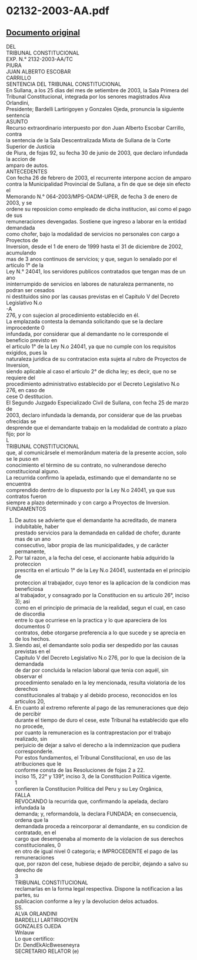 
02132-2003-AA.pdf
=================
  
[Documento original](https://tc.gob.pe/jurisprudencia/2003/02132-2003-AA.pdf)  
---  
DEL  
TRIBUNAL CONSTITUCIONAL  
EXP. N.° 2132-2003-AA/TC  
PIURA  
JUAN ALBERTO ESCOBAR  
CARRILLO  
SENTENCIA DEL TRIBUNAL CONSTITUCIONAL  
En Sullana, a los 25 dias del mes de setiembre de 2003, la Sala Primera del  
Tribunal Constitucional, integrada por los senores magistrados Alva Orlandini,  
Presidente; Bardelli Lartirigoyen y Gonzales Ojeda, pronuncia la siguiente sentencia  
ASUNTO  
Recurso extraordinario interpuesto por don Juan Alberto Escobar Carrillo, contra  
la sentencia de la Sala Descentralizada Mixta de Sullana de la Corte Superior de Justicia  
de Piura, de fojas 92, su fecha 30 de junio de 2003, que declaro infundada la accion de  
amparo de autos.  
ANTECEDENTES  
Con fecha 26 de febrero de 2003, el recurrente interpone accion de amparo  
contra la Municipalidad Provincial de Sullana, a fin de que se deje sin efecto el  
Memorando N.° 064-2003/MPS-OADM-UPER, de fecha 3 de enero de 2003, y se  
ordene su reposicion como empleado de dicha institucion, asi como el pago de sus  
remuneraciones devengadas. Sostiene que ingreso a laborar en la entidad demandada  
como chofer, bajo la modalidad de servicios no personales con cargo a Proyectos de  
Inversion, desde el 1 de enero de 1999 hasta el 31 de diciembre de 2002, acumulando  
mas de 3 anos continuos de servicios; y que, segun lo senalado por el articulo 1° de la  
Ley N.° 24041, los servidores publicos contratados que tengan mas de un ano  
ininterrumpido de servicios en labores de naturaleza permanente, no podran ser cesados  
ni destituidos sino por las causas previstas en el Capitulo V del Decreto Legislativo N.o  
-A  
276, y con sujecion al procedimiento establecido en él.  
La emplazada contesta la demanda solicitando que se la declare improcedente 0  
infundada, por considerar que al demandante no le corresponde el beneficio previsto en  
el articulo 1° de la Ley N.o 24041, ya que no cumple con los requisitos exigidos, pues la  
naturaleza juridica de su contratacion esta sujeta al rubro de Proyectos de Inversion,  
siendo aplicable al caso el articulo 2° de dicha ley; es decir, que no se requiere del  
procedimiento administrativo establecido por el Decreto Legislativo N.o 276, en caso de  
cese O destitucion.  
El Segundo Juzgado Especializado Civil de Sullana, con fecha 25 de marzo de  
2003, declaro infundada la demanda, por considerar que de las pruebas ofrecidas se  
desprende que el demandante trabajo en la modalidad de contrato a plazo fijo; por lo  
L  
TRIBUNAL CONSTITUCIONAL  
que, al comunicârsele el memorândum materia de la presente accion, solo se le puso en  
conocimiento el término de su contrato, no vulnerandose derecho constitucional alguno.  
La recurrida confirmo la apelada, estimando que el demandante no se encuentra  
comprendido dentro de lo dispuesto por la Ley N.o 24041, ya que sus contratos fueron  
siempre a plazo determinado y con cargo a Proyectos de Inversion.  
FUNDAMENTOS  
1. De autos se advierte que el demandante ha acreditado, de manera indubitable, haber  
prestado servicios para la demandada en calidad de chofer, durante mas de un ano  
consecutivo, labor propia de las municipalidades, y de carâcter permanente,  
2. Por tal razon, a la fecha del cese, el accionante habia adquirido la proteccion  
prescrita en el articulo 1° de la Ley N.o 24041, sustentada en el principio de  
proteccion al trabajador, cuyo tenor es la aplicacion de la condicion mas beneficiosa  
al trabajador, y consagrado por la Constitucion en su articulo 26°, inciso 3); asi  
como en el principio de primacia de la realidad, segun el cual, en caso de discordia  
entre lo que ocurriese en la practica y lo que apareciera de los documentos 0  
contratos, debe otorgarse preferencia a lo que sucede y se aprecia en de los hechos.  
3. Siendo asi, el demandante solo podia ser despedido por las causas previstas en el  
Capitulo V del Decreto Legislativo N.o 276, por lo que la decision de la demandada  
de dar por concluida la relacion laboral que tenia con aquél, sin observar el  
procedimiento senalado en la ley mencionada, resulta violatoria de los derechos  
constitucionales al trabajo y al debido proceso, reconocidos en los articulos 20,  
4. En cuanto al extremo referente al pago de las remuneraciones que dejo de percibir  
durante el tiempo de duro el cese, este Tribunal ha establecido que ello no procede,  
por cuanto la remuneracion es la contraprestacion por el trabajo realizado, sin  
perjuicio de dejar a salvo el derecho a la indemnizacion que pudiera corresponderle.  
Por estos fundamentos, el Tribunal Constitucional, en uso de las atribuciones que le  
conforme consta de las Resoluciones de fojas 2 a 22.  
inciso 15, 22° y 139°, inciso 3, de la Constitucion Politica vigente.  
1  
confieren la Constitucion Politica del Peru y su Ley Orgânica,  
FALLA  
REVOCANDO la recurrida que, confirmando la apelada, declaro infundada la  
demanda; y, reformandola, la declara FUNDADA; en consecuencia, ordena que la  
demandada proceda a reincorporar al demandante, en su condicion de contratado, en el  
cargo que desempenaba al momento de la violacion de sus derechos constitucionales, 0  
en otro de igual nivel 0 categoria; e IMPROCEDENTE el pago de las remuneraciones  
que, por razon del cese, hubiese dejado de percibir, dejando a salvo su derecho de  
3  
TRIBUNAL CONSTITUCIONAL  
reclamarlas en la forma legal respectiva. Dispone la notificacion a las partes, su  
publicacion conforme a ley y la devolucion delos actuados.  
SS.  
ALVA ORLANDINI  
BARDELLI LARTIRIGOYEN  
GONZALES OJEDA  
Wnlauw  
Lo que certifico:  
Dr. DendEkAlcBweseneyra  
SECRETARIO RELATOR (e)